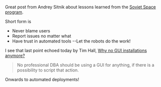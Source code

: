 Great post from Andrey Sitnik about lessons learned from the [Soviet Space program](https://evilmartians.com/chronicles/what-i-learned-as-a-developer-from-accidents-in-space).

Short form is
 - Never blame users
 - Report issues no matter what
 - Have trust in automated tools --Let the robots do the work!
 
 I see that last point echoed today by Tim Hall, [Why no GUI installations anymore?](https://oracle-base.com/blog/2020/01/29/why-no-gui-installations-anymore)
 
 > No professional DBA should be using a GUI for anything, if there is a possibility to script that action.
 
 Onwards to automated deployments!  
